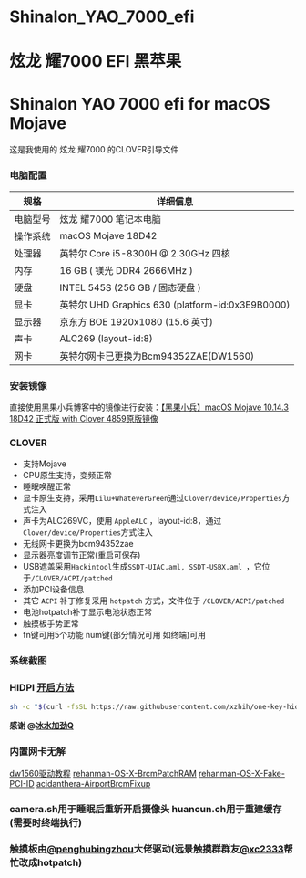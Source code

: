 # Shinalon_YAO_7000_efi 

# 炫龙 耀7000 EFI 黑苹果

# Shinalon YAO 7000 efi  for macOS Mojave

这是我使用的 炫龙 耀7000 的CLOVER引导文件

### 电脑配置

| 规格     | 详细信息                                                |
| -------- | ----------------------------------------------------- |
| 电脑型号 | 炫龙 耀7000 笔记本电脑                                    |
| 操作系统 | macOS Mojave 18D42                                   |
| 处理器   | 英特尔 Core i5-8300H @ 2.30GHz 四核                   |
| 内存     | 16 GB ( 镁光 DDR4 2666MHz )                           |
| 硬盘     | INTEL 545S (256 GB / 固态硬盘 )                       |
| 显卡     | 英特尔 UHD Graphics 630 (platform-id:0x3E9B0000)       |
| 显示器   | 京东方 BOE  1920x1080 (15.6 英寸)                      |
| 声卡     | ALC269 (layout-id:8)                                 |
| 网卡     | 英特尔网卡已更换为Bcm94352ZAE(DW1560)                     |

### 安装镜像

直接使用黑果小兵博客中的镜像进行安装：[【黑果小兵】macOS Mojave 10.14.3 18D42 正式版 with Clover 4859原版镜像](https://blog.daliansky.net/macOS-Mojave-10.14.3-18D42-official-version-with-Clover-4859-original-image.html)

### CLOVER

* 支持Mojave
* CPU原生支持，变频正常
* 睡眠唤醒正常
* 显卡原生支持，采用`Lilu+WhateverGreen`通过`Clover/device/Properties`方式注入
* 声卡为ALC269VC，使用 `AppleALC` ，layout-id:8，通过`Clover/device/Properties`方式注入
* 无线网卡更换为bcm94352zae
* 显示器亮度调节正常(重启可保存) 
* USB遮盖采用`Hackintool`生成`SSDT-UIAC.aml, SSDT-USBX.aml `，它位于`/CLOVER/ACPI/patched`
* 添加PCI设备信息
* 其它 `ACPI` 补丁修复采用 `hotpatch` 方式，文件位于 `/CLOVER/ACPI/patched`
* 电池hotpatch补丁显示电池状态正常
* 触摸板手势正常
* fn键可用5个功能 num键(部分情况可用 如终端)可用 

### 系统截图

### HIDPI   [开启方法](https://github.com/xzhih/one-key-hidpi)
``` bash
sh -c "$(curl -fsSL https://raw.githubusercontent.com/xzhih/one-key-hidpi/master/hidpi.sh)"
```
 **感谢 @[冰水加劲Q](https://github.com/xzhih)**

### 内置网卡无解 
[dw1560驱动教程](https://blog.daliansky.net/Broadcom-BCM94352z-DW1560-drive-new-posture.html) [rehanman-OS-X-BrcmPatchRAM](https://bitbucket.org/RehabMan/os-x-brcmpatchram/downloads/) [rehanman-OS-X-Fake-PCI-ID](https://bitbucket.org/RehabMan/os-x-fake-pci-id/downloads/) [acidanthera-AirportBrcmFixup](https://github.com/acidanthera/AirportBrcmFixup/releases)

### camera.sh用于睡眠后重新开启摄像头 huancun.ch用于重建缓存 (需要时终端执行)

### 触摸板由[@penghubingzhou](https://github.com/penghubingzhou)大佬驱动(远景触摸群群友[@xc2333](https://github.com/Xc2333)帮忙改成hotpatch)